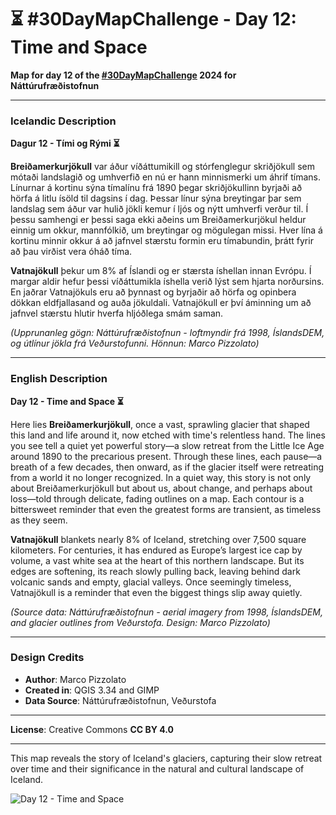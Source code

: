 # ⏳ #30DayMapChallenge - Day 12: Time and Space

**Map for day 12 of the [#30DayMapChallenge](https://30daymapchallenge.com/) 2024 for Náttúrufræðistofnun**

---

### Icelandic Description
**Dagur 12 - Tími og Rými ⏳**

**Breiðamerkurjökull** var áður víðáttumikill og stórfenglegur skriðjökull sem mótaði landslagið og umhverfið en nú er hann minnismerki um áhrif tímans. Línurnar á kortinu sýna tímalínu frá 1890 þegar skriðjökullinn byrjaði að hörfa á litlu ísöld til dagsins í dag. Þessar línur sýna breytingar þar sem landslag sem áður var hulið jökli kemur í ljós og nýtt umhverfi verður til. Í þessu samhengi er þessi saga ekki aðeins um Breiðamerkurjökul heldur einnig um okkur, mannfólkið, um breytingar og mögulegan missi. Hver lína á kortinu minnir okkur á að jafnvel stærstu formin eru tímabundin, þrátt fyrir að þau virðist vera óháð tíma.

**Vatnajökull** þekur um 8% af Íslandi og er stærsta íshellan innan Evrópu. Í margar aldir hefur þessi víðáttumikla íshella verið lýst sem hjarta norðursins. En jaðrar Vatnajökuls eru að þynnast og byrjaðir að hörfa og opinbera dökkan eldfjallasand og auða jökuldali. Vatnajökull er því áminning um að jafnvel stærstu hlutir hverfa hljóðlega smám saman.

*(Upprunanleg gögn: Náttúrufræðistofnun - loftmyndir frá 1998, ÍslandsDEM, og útlínur jökla frá Veðurstofunni. Hönnun: Marco Pizzolato)*

---

### English Description
**Day 12 - Time and Space ⏳**

Here lies **Breiðamerkurjökull**, once a vast, sprawling glacier that shaped this land and life around it, now etched with time's relentless hand. The lines you see tell a quiet yet powerful story—a slow retreat from the Little Ice Age around 1890 to the precarious present. Through these lines, each pause—a breath of a few decades, then onward, as if the glacier itself were retreating from a world it no longer recognized. In a quiet way, this story is not only about Breiðamerkurjökull but about us, about change, and perhaps about loss—told through delicate, fading outlines on a map. Each contour is a bittersweet reminder that even the greatest forms are transient, as timeless as they seem.

**Vatnajökull** blankets nearly 8% of Iceland, stretching over 7,500 square kilometers. For centuries, it has endured as Europe’s largest ice cap by volume, a vast white sea at the heart of this northern landscape. But its edges are softening, its reach slowly pulling back, leaving behind dark volcanic sands and empty, glacial valleys. Once seemingly timeless, Vatnajökull is a reminder that even the biggest things slip away quietly.

*(Source data: Náttúrufræðistofnun - aerial imagery from 1998, ÍslandsDEM, and glacier outlines from Veðurstofa. Design: Marco Pizzolato)*

---

### Design Credits
- **Author**: Marco Pizzolato
- **Created in**: QGIS 3.34 and GIMP
- **Data Source**: Náttúrufræðistofnun, Veðurstofa

---

**License**: Creative Commons **CC BY 4.0**

---

This map reveals the story of Iceland's glaciers, capturing their slow retreat over time and their significance in the natural and cultural landscape of Iceland.

![Day 12 - Time and Space](Day12-Time_Space.png) 